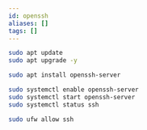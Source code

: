 ```yaml
---
id: openssh
aliases: []
tags: []
---
```


```bash
sudo apt update
sudo apt upgrade -y
```

```bash
sudo apt install openssh-server
```

```bash
sudo systemctl enable openssh-server
sudo systemctl start openssh-server
sudo systemctl status ssh
```

```bash
sudo ufw allow ssh
```
